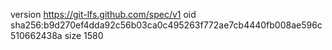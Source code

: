 version https://git-lfs.github.com/spec/v1
oid sha256:b9d270ef4dda92c56b03ca0c495263f772ae7cb4440fb008ae596c510662438a
size 1580
